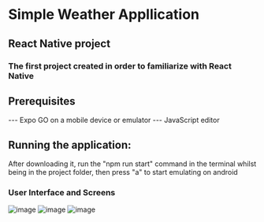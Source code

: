 # Simple Weather Appllication 
## React Native project
### The first project created  in order to familiarize with React  Native

## Prerequisites
--- Expo GO on a mobile device or emulator
--- JavaScript editor

## Running the application:
After downloading it, run the "npm run start" command in the terminal whilst being in the project folder, then press "a" to start emulating on android 


### User Interface and Screens
![image](https://github.com/user-attachments/assets/b100103f-8c0d-463d-9218-306cb0d8632d)
![image](https://github.com/user-attachments/assets/e83b5144-4fd4-4906-8f5e-c9221c7b3e6f)
![image](https://github.com/user-attachments/assets/6ec3ff10-aaa9-465d-98c6-bbd199d7c8f4)
